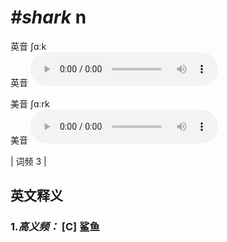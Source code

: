 # ***\#shark*** n
英音 ʃɑːk  
英音
<audio src="./media/shark-B.aac" controls="controls"></audio>

美音 ʃɑːrk  
美音
<audio src="./media/shark.aac" controls="controls"></audio>



| 词频 3 |  

英文释义
---
### 1.*高义频：* **[C] 鲨鱼**  


